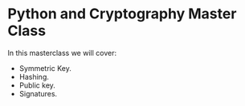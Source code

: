 # Python and Cryptography Master Class
In this masterclass we will cover:

* Symmetric Key.
* Hashing.
* Public key.
* Signatures.



